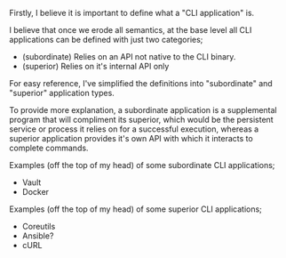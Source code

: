 Firstly, I believe it is important to define what a "CLI application" is.

I believe that once we erode all semantics, at the base level all CLI applications can be defined with just two categories;

- (subordinate) Relies on an API not native to the CLI binary.
- (superior) Relies on it's internal API only

For easy reference, I've simplified the definitions into "subordinate" and "superior" application types.

To provide more explanation, a subordinate application is a supplemental program that will compliment its superior, which would be the persistent service or process it relies on for a successful execution, whereas a superior application provides it's own API with which it interacts to complete commands.

Examples (off the top of my head) of some subordinate CLI applications;

- Vault
- Docker

Examples (off the top of my head) of some superior CLI applications;

- Coreutils
- Ansible?
- cURL
